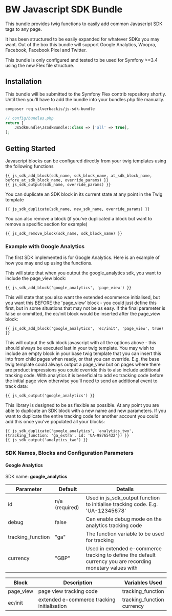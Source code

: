 # BW Javascript SDK Bundle
This bundle provides twig functions to easily add common Javascript SDK tags to any page.

It has been structured to be easily expanded for whatever SDKs you may want. Out of the box this bundle will support Google Analytics, Woopra, Facebook, Facebook Pixel and Twitter.

This bundle is only configured and tested to be used for Symfony >=3.4 using the new Flex file structure.

## Installation
This bundle will be submitted to the Symfony Flex contrib repository shortly. Until then you'll have to add the bundle into your bundles.php file manually.
```bash
composer req silverbackis/js-sdk-bundle
```

```php
// config/bundles.php
return [
    JsSdkBundle\JsSdkBundle::class => ['all' => true],
];
```

## Getting Started
Javascript blocks can be configured directly from your twig templates using the following functions
```twig
{{ js_sdk_add_block(sdk_name, sdk_block_name, at_sdk_block_name, before_at_sdk_block_name, override_params) }}
{{ js_sdk_output(sdk_name, override_params) }}
```

You can duplicate an SDK block in its current state at any point in the Twig template
```twig
{{ js_sdk_duplicate(sdk_name, new_sdk_name, override_params) }}
```

You can also remove a block (if you've duplicated a block but want to remove a specific section for example)
```twig
{{ js_sdk_remove_block(sdk_name, sdk_block_name) }}
```

### Example with Google Analytics
The first SDK implemented is for Google Analytics. Here is an example of how you may end up using the functions.

This will state that when you output the google_analytics sdk, you want to include the page_view block:
```twig
{{ js_sdk_add_block('google_analytics', 'page_view') }}
```

This will state that you also want the extended ecommerce initialised, but you want this BEFORE the 'page_view' block - you could just define this first, but in some situations that may not be as easy. If the final parameter is false or ommitted, the ec/init block would be inserted after the page_view block:
```twig
{{ js_sdk_add_block('google_analytics', 'ec/init', 'page_view', true) }}
```

This will output the sdk block javascript with all the options above - this should always be executed last in your twig template. You may wish to include an empty block in your base twig template that you can insert this into from child pages when ready, or that you can override. E.g. the base twig template could always output a page_view but on pages where there are product impressions you could override this to also include additional tracking code. With analytics it is beneficial to add ec tracking code before the initial page view otherwise you'll need to send an additional event to track data:
```twig
{{ js_sdk_output('google_analytics') }}
```

This library is designed to be as flexible as possible. At any point you are able to duplicate an SDK block with a new name and new parameters. If you want to duplicate the entire tracking code for another account you could add this once you've populated all your blocks:
```twig
{{ js_sdk_duplicate('google_analytics', 'analytics_two', {tracking_function: 'ga_extra', id: 'UA-98765432'}) }}
{{ js_sdk_output('analytics_two') }}
```

### SDK Names, Blocks and Configuration Parameters

#### Google Analytics
SDK name: **google_analytics**

| Parameter | Default | Details |
| --- | --- | --- |
| id | n/a (required) | Used in js_sdk_output function to initialise tracking code. E.g. 'UA-12345678' |
| debug | false | Can enable debug mode on the analytics tracking code |
| tracking_function | "ga" | The function variable to be used for tracking |
| currency | "GBP" | Used in extended e-commerce tracking to define the default currency you are recording monetary values with |

| Block | Description | Variables Used |
| --- | --- | --- |
| page_view | page view tracking code | tracking_function |
| ec/init | extended e-commerce tracking initialisation | tracking_function<br>currency |
